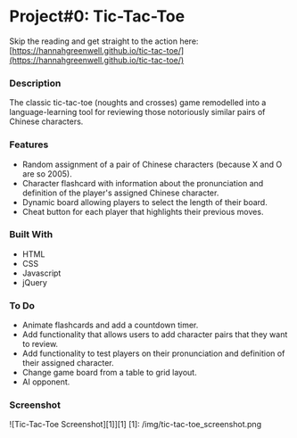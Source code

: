 # Project#0: Tic-Tac-Toe

Skip the reading and get straight to the action here: [https://hannahgreenwell.github.io/tic-tac-toe/](https://hannahgreenwell.github.io/tic-tac-toe/)

### Description
The classic tic-tac-toe (noughts and crosses) game remodelled into a language-learning tool for reviewing those notoriously similar pairs of Chinese characters.

### Features
- Random assignment of a pair of Chinese characters (because X and O are so 2005).
- Character flashcard with information about the pronunciation and definition of the player's assigned Chinese character.
- Dynamic board allowing players to select the length of their board.
- Cheat button for each player that highlights their previous moves.

### Built With
- HTML
- CSS
- Javascript
- jQuery

### To Do
- Animate flashcards and add a countdown timer.
- Add functionality that allows users to add character pairs that they want to review.
- Add functionality to test players on their pronunciation and definition of their assigned character.
- Change game board from a table to grid layout.
- AI opponent.

### Screenshot
![Tic-Tac-Toe Screenshot][1]][1]
[1]: /img/tic-tac-toe_screenshot.png
